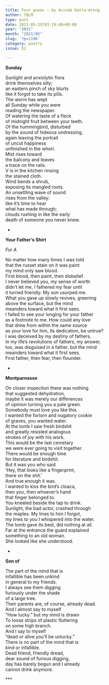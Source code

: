 ```yaml
---
title: Four poems – by Avinab Datta-Areng
author: TBLM
type: post
date: 2021-05-25T03:19:48+00:00
year: "2021"
month: "2021/05"
slug: '?p=1196'
category: poetry
issue: E2

---
```

**Sunday**

Sunlight and anxiolytic flora  
drink themselves silly;  
an eastern pinch of sky blurts  
like it forgot to take its pills.  
The worm has wept  
all Sunday while you were  
reading the newspaper.  
Of watering the taste of a fleck  
of midnight fruit between your teeth.  
Of the hummingbird, disturbed  
by the sound of hideous undressing,  
again leaving the portrait  
of uncut happiness  
unfinished in the whorl.  
Mist rises toward  
the balcony and leaves  
a trace on the rails.  
V is in the kitchen rinsing  
the stained cloth.  
Wind bends a shrub,  
exposing its mangled roots.  
An unsettling wave of sound  
rises from the valley:  
like it’s time to hear  
what has made through;  
clouds rushing in like the early  
death of someone you never knew.

*

**Your Father’s Shirt**

_For A_

No matter how many times I was told  
that the russet stain on it was paint  
my mind only saw blood.  
First blood, then paint, then disbelief.  
I never believed you, my sense of worth  
didn’t let me, I fathered my fear until  
it turned friendly. My son usurped me.  
What you gave up slowly revives, greening  
above the surface, but the mind  
meanders toward what it first sees.  
I failed to see your longing for your father  
as a footnote to me. How could any love  
that drew from within the same source  
as your love for him, its dedication, be untrue?  
I was deceived by my destiny of fathers.  
In my life’s revolutions of fathers, my answer,  
too, was disguised in a father, but the mind  
meanders toward what it first sees.  
First father, then fear, then flounder.

*

**Montparnasse**

On closer inspection there was nothing  
that suggested dehydration,  
maybe it was merely our differences  
of opinion turning you a pale green.  
Somebody must love you like this.  
I wanted the forlorn and nugatory cookie  
of graves, you wanted water.  
At the tomb I saw fresh birdshit  
and greatly resisted analogous  
strokes of joy with his work.  
This would be the last cemetary  
we were ever going to visit together.  
There would be enough time  
for literature and birdshit.  
But it was you who said  
‘Hey, that looks like a fingerprint,  
there on the shit.’  
And true enough it was.  
I wanted to kiss the bird’s cloaca,  
then you, then whoever’s hand  
that finger belonged to.  
You kneeled beside the tap to drink.  
Sunlight, the bad actor, crashed through  
the maples. My lines to him I forgot,  
my lines to you I whispered into the water.  
The tomb gave its best, did nothing at all.  
Far at the entrance the guard explained  
something to an old woman.  
She looked like she understood.

*

**Son of**

The part of the mind that is  
infallible has been unkind  
in general to my friends.  
I always see them digging  
furiously under the shade  
of a large tree.  
Their parents are, of course, already dead.  
And I almost say to myself  
“How lucky.” but my mind is drawn  
To loose strips of plastic fluttering  
on some high branch.  
And I say to myself  
“dead or alive you’ll be unlucky.”  
There is no part of the mind that is  
kind or infallible.  
Dead friend, friendly dread,  
dear sound of furious digging,  
day has barely begun and I already  
cannot drink anymore.

\***
